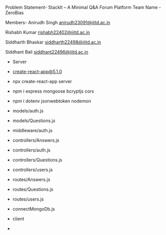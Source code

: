 Problem Statement- StackIt – A Minimal Q&A Forum Platform
Team Name - ZeroBias

Members-
Anirudh Singh
anirudh23091@iiitd.ac.in

Rishabh Kumar
rishabh22402@iiitd.ac.in

Siddharth Bhaskar
siddharth22498@iiitd.ac.in

Siddhant Bali
siddhant22496@iiitd.ac.in

- Server
- create-react-app@5.1.0
- npx create-react-app server
- npm i express mongoose bcryptjs cors
- npm i dotenv jsonwebtoken nodemon
- models/auth.js
- models/Questions.js
- middleware/auth.js
- controllers/Answers.js
- controllers/auth.js
- controllers/Questions.js
- controllers/users.js
- routes/Answers.js
- routes/Questions.js
- routes/users.js
- connectMongoDb.js

- client
- 